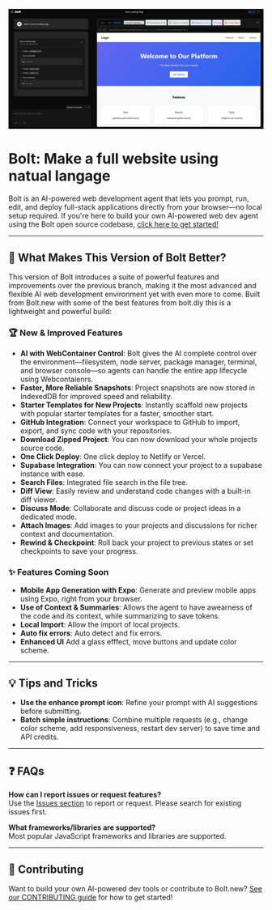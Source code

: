 [![Bolt: Make a full website using natual langage](./public/social_preview_index.jpg)](https://github.com/dustinwloring1988/bolt.new)

# Bolt: Make a full website using natual langage

Bolt is an AI-powered web development agent that lets you prompt, run, edit, and deploy full-stack applications directly from your browser—no local setup required. If you're here to build your own AI-powered web dev agent using the Bolt open source codebase, [click here to get started!](./CONTRIBUTING.md)

---

## 🚀 What Makes This Version of Bolt Better?

This version of Bolt introduces a suite of powerful features and improvements over the previous branch, making it the most advanced and flexible AI web development environment yet with even more to come. Built from Bolt.new with some of the best features from bolt.diy this is a lightweight and powerful build:

### 🏆 New & Improved Features

- **AI with WebContainer Control**: Bolt gives the AI complete control over the environment—filesystem, node server, package manager, terminal, and browser console—so agents can handle the entire app lifecycle using Webcontaienrs.
- **Faster, More Reliable Snapshots**: Project snapshots are now stored in IndexedDB for improved speed and reliability.
- **Starter Templates for New Projects**: Instantly scaffold new projects with popular starter templates for a faster, smoother start.
- **GitHub Integration**: Connect your workspace to GitHub to import, export, and sync code with your repositories.
- **Download Zipped Project**: You can now download your whole projects source code.
- **One Click Deploy**: One click deploy to Netlify or Vercel.
- **Supabase Integration**: You can now connect your project to a supabase instance with ease.
- **Search Files**: Integrated file search in the file tree.
- **Diff View**: Easily review and understand code changes with a built-in diff viewer.
- **Discuss Mode**: Collaborate and discuss code or project ideas in a dedicated mode.
- **Attach Images**: Add images to your projects and discussions for richer context and documentation.
- **Rewind & Checkpoint**: Roll back your project to previous states or set checkpoints to save your progress.

### ✨ Features Coming Soon 

- **Mobile App Generation with Expo**: Generate and preview mobile apps using Expo, right from your browser.
- **Use of Context & Summaries**: Allows the agent to have awearness of the code and its context, while summarizing to save tokens.
- **Local Import**: Allow the import of local projects.
- **Auto fix errors**: Auto detect and fix errors.
- **Enhanced UI** Add a glass efffect, move buttons and update color scheme.

---

## 💡 Tips and Tricks

- **Use the enhance prompt icon**: Refine your prompt with AI suggestions before submitting.
- **Batch simple instructions**: Combine multiple requests (e.g., change color scheme, add responsiveness, restart dev server) to save time and API credits.

---

## ❓ FAQs

**How can I report issues or request features?**  
Use the [Issues section](https://github.com/dustinwloring1988/bolt.new/issues) to report or request. Please search for existing issues first.

**What frameworks/libraries are supported?**  
Most popular JavaScript frameworks and libraries are supported.

---

## 🤝 Contributing

Want to build your own AI-powered dev tools or contribute to Bolt.new? [See our CONTRIBUTING guide](./CONTRIBUTING.md) for how to get started!

